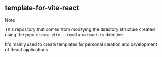 ## template-for-vite-react

> [!NOTE]
>
> This repository that comes from modifying the directory structure created using the
> `pnpm create vite --template=react-ts` directive
>
> It's mainly used to create templates for personal creation and development of React applications

